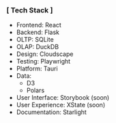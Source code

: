 ### [ Tech Stack ]

- Frontend: React
- Backend: Flask
- OLTP: SQLite
- OLAP: DuckDB
- Design: Cloudscape
- Testing: Playwright
- Platform: Tauri
- Data:
  - D3
  - Polars
- User Interface: Storybook (soon)
- User Experience: XState (soon)
- Documentation: Starlight

